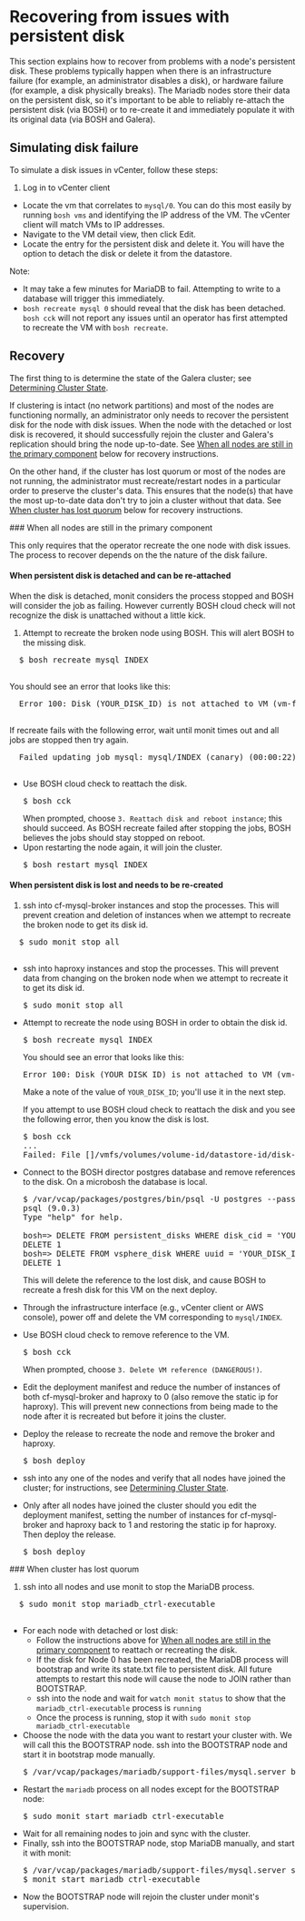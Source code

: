 # Recovering from issues with persistent disk

This section explains how to recover from problems with a node's persistent disk. These problems typically happen when there is an infrastructure failure
(for example, an administrator disables a disk), or hardware failure (for example, a disk physically breaks). The Mariadb nodes store their data on the
persistent disk, so it's important to be able to reliably re-attach the persistent disk (via BOSH) or to re-create it and immediately populate it with its
original data (via BOSH and Galera).

## Simulating disk failure

To simulate a disk issues in vCenter, follow these steps:

1. Log in to vCenter client
- Locate the vm that correlates to `mysql/0`. You can do this most easily by running `bosh vms` and identifying the IP address of the VM. The vCenter client will match VMs to IP addresses.
- Navigate to the VM detail view, then click Edit.
- Locate the entry for the persistent disk and delete it. You will have the option to detach the disk or delete it from the datastore.

Note:
- It may take a few minutes for MariaDB to fail. Attempting to write to a database will trigger this immediately.
- `bosh recreate mysql 0` should reveal that the disk has been detached. `bosh cck` will not report any issues until an operator has first attempted to recreate the VM with `bosh recreate`.

## Recovery

The first thing to is determine the state of the Galera cluster; see [Determining Cluster State](cluster-state.md).

If clustering is intact (no network partitions) and most of the nodes are functioning normally, an administrator only needs to recover the persistent disk for the node with disk issues. When the node with the detached or lost disk is recovered, it should successfully rejoin the cluster and Galera's replication should bring the node up-to-date. See [When all nodes are still in the primary component](#cluster-intact) below for recovery instructions.

On the other hand, if the cluster has lost quorum or most of the nodes are not running, the administrator must recreate/restart nodes in a particular order to preserve the cluster's data. This ensures that the node(s) that have the most up-to-date data don't try to join a cluster without that data. See [When cluster has lost quorum](#quorum-lost) below for recovery instructions.

<a name="cluster-intact"/>
### When all nodes are still in the primary component

This only requires that the operator recreate the one node with disk issues. The process to recover depends on the the nature of the disk failure.

#### When persistent disk is detached and can be re-attached

When the disk is detached, monit considers the process stopped and BOSH will consider the job as failing. However currently BOSH cloud check will not recognize the disk is unattached without a little kick.

1. Attempt to recreate the broken node using BOSH. This will alert BOSH to the missing disk.
  <pre class="terminal">
  $ bosh recreate mysql INDEX
  </pre>
  You should see an error that looks like this:
  <pre class="terminal">
  Error 100: Disk (YOUR_DISK_ID) is not attached to VM (vm-fc4ab74e-61ed-4d12-aa93-a1bbb389723f)
  </pre>
  If recreate fails with the following error, wait until monit times out and all jobs are stopped then try again.
  <pre class="terminal">
  Failed updating job mysql: mysql/INDEX (canary) (00:00:22): Action Failed get_task: Task 8ace0778-c5aa-4a2f-55a0-42443452adb1 result: Stopping Monitored Services: Stopping service gra-log-purger-executable: Stopping Monit service gra-log-purger-executable: Request failed with 503 Service Unavailable:
  </pre>
- Use BOSH cloud check to reattach the disk.
  <pre class="terminal">
  $ bosh cck
  </pre>
  When prompted, choose `3. Reattach disk and reboot instance`; this should succeed. As BOSH recreate failed after stopping the jobs, BOSH believes the jobs should stay stopped on reboot.
- Upon restarting the node again, it will join the cluster.
  <pre class="terminal">
  $ bosh restart mysql INDEX
  </pre>

#### When persistent disk is lost and needs to be re-created

1. ssh into cf-mysql-broker instances and stop the processes. This will prevent creation and deletion of instances when we attempt to recreate the broken node to get its disk id.
  <pre class="terminal">
  $ sudo monit stop all
  </pre>
- ssh into haproxy instances and stop the processes. This will prevent data from changing on the broken node when we attempt to recreate it to get its disk id.
  <pre class="terminal">
  $ sudo monit stop all
  </pre>
- Attempt to recreate the node using BOSH in order to obtain the disk id.
  <pre class="terminal">
  $ bosh recreate mysql INDEX
  </pre>
  You should see an error that looks like this:
  <pre class="terminal">
  Error 100: Disk (YOUR_DISK_ID) is not attached to VM (vm-fc4ab74e-61ed-4d12-aa93-a1bbb389723f)
  </pre>

  Make a note of the value of `YOUR_DISK_ID`; you'll use it in the next step.

  If you attempt to use BOSH cloud check to reattach the disk and you see the following error, then you know the disk is lost.
  <pre class="terminal">
  $ bosh cck
  ...
  Failed: File []/vmfs/volumes/volume-id/datastore-id/disk-id.vmdk was not found
  </pre>
- Connect to the BOSH director postgres database and remove references to the disk.
  On a microbosh the database is local.
  <pre class="terminal">
  $ /var/vcap/packages/postgres/bin/psql -U postgres --password bosh
  psql (9.0.3)
  Type "help" for help.

  bosh=> DELETE FROM persistent_disks WHERE disk_cid = 'YOUR_DISK_ID';
  DELETE 1
  bosh=> DELETE FROM vsphere_disk WHERE uuid = 'YOUR_DISK_ID';
  DELETE 1
  </pre>

  This will delete the reference to the lost disk, and cause BOSH to recreate a fresh disk for this VM on the next deploy.
- Through the infrastructure interface (e.g., vCenter client or AWS console), power off and delete the VM corresponding to `mysql/INDEX`.
- Use BOSH cloud check to remove reference to the VM.
  <pre class="terminal">
  $ bosh cck
  </pre>
  When prompted, choose `3. Delete VM reference (DANGEROUS!)`.
- Edit the deployment manifest and reduce the number of instances of both cf-mysql-broker and haproxy to 0 (also remove the static ip for haproxy). This will prevent new connections from being made to the node after it is recreated but before it joins the cluster.
- Deploy the release to recreate the node and remove the broker and haproxy.
  <pre class="terminal">
  $ bosh deploy
  </pre>
- ssh into any one of the nodes and verify that all nodes have joined the cluster; for instructions, see [Determining Cluster State](cluster-state.md).
- Only after all nodes have joined the cluster should you edit the deployment manifest, setting the number of instances for cf-mysql-broker and haproxy back to 1 and restoring the static ip for haproxy. Then deploy the release.
  <pre class="terminal">
  $ bosh deploy
  </pre>

<a name="quorum-lost"/>
### When cluster has lost quorum

1. ssh into all nodes and use monit to stop the MariaDB process.
  <pre class="terminal">
  $ sudo monit stop mariadb_ctrl-executable
  </pre>
- For each node with detached or lost disk:
  - Follow the instructions above for [When all nodes are still in the primary component](#cluster-intact) to reattach or recreating the disk.
  - If the disk for Node 0 has been recreated, the MariaDB process will bootstrap
  and write its state.txt file to persistent disk. All future attempts to restart this node will cause the node to JOIN rather than BOOTSTRAP.
  - ssh into the node and wait for `watch monit status` to show that the `mariadb_ctrl-executable` process is `running`
  - Once the process is running, stop it with `sudo monit stop mariadb_ctrl-executable`
- Choose the node with the data you want to restart your cluster with. We will call this the BOOTSTRAP node.
ssh into the BOOTSTRAP node and start it in bootstrap mode manually.
  <pre class="terminal">
  $ /var/vcap/packages/mariadb/support-files/mysql.server bootstrap
  </pre>
- Restart the `mariadb` process on all nodes except for the BOOTSTRAP node:
  <pre class="terminal">
  $ sudo monit start mariadb_ctrl-executable
  </pre>
- Wait for all remaining nodes to join and sync with the cluster.
- Finally, ssh into the BOOTSTRAP node, stop MariaDB manually, and start it with monit:
  <pre class="terminal">
  $ /var/vcap/packages/mariadb/support-files/mysql.server stop
  $ monit start mariadb_ctrl-executable
  </pre>
- Now the BOOTSTRAP node will rejoin the cluster under monit's supervision.

